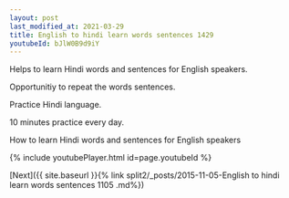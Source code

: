 ```yaml
---
layout: post
last_modified_at: 2021-03-29
title: English to hindi learn words sentences 1429 
youtubeId: bJlW0B9d9iY
---
```

 
 
Helps to learn Hindi words and sentences for English speakers.

Opportunitiy to repeat the words sentences. 

Practice Hindi language. 
 
10 minutes practice every day. 
 
How to learn Hindi words and sentences for English speakers 
 
{% include youtubePlayer.html id=page.youtubeId %}
 
 
[Next]({{ site.baseurl }}{% link  split2/_posts/2015-11-05-English to hindi learn words sentences 1105 .md%})
 
